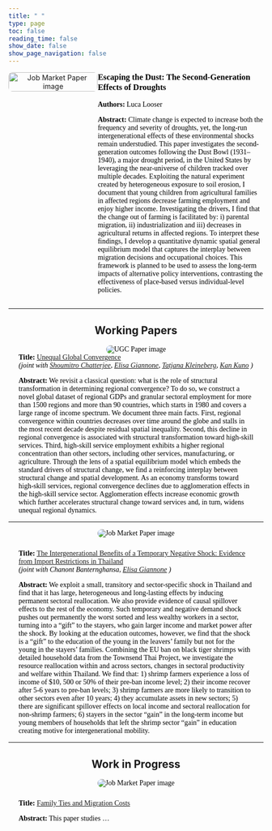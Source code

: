 ```yaml
---
title: " "
type: page
toc: false
reading_time: false
show_date: false
show_page_navigation: false
---
```


<!-- BEGIN: full-bleed wrapper for research page -->
<div class="research-fullwidth-wrapper">

<div class="research-item" style="display: flex; flex-wrap: wrap; align-items: flex-start; gap: 0rem; margin-bottom: 0rem; max-width: 1200px; margin-left: 0rem; margin-right: 0rem;">

  <!-- Left: Image -->
  <div style="flex: 0 0 35%; max-width: 35%; text-align: center;">
    <img src="/uploads/DB_picture.png" 
         alt="Job Market Paper image"
         style="width: 100%; height: auto; border-radius: 8px;">
  </div>

  <!-- Right: Text -->
  <div style="flex: 1; color:#000; font-family: Georgia, serif;">
    <h3 style="margin-top: 0;">Escaping the Dust: The Second-Generation Effects of Droughts</h3>
    <p><strong>Authors:</strong> Luca Looser</p>
    <p>
      <strong>Abstract:</strong> Climate change is expected to increase both the frequency and severity of droughts, yet, the long-run intergenerational effects of these environmental shocks remain understudied. This paper investigates the second-generation outcomes following the Dust Bowl (1931–1940), a major drought period, in the United States by leveraging the near-universe of children tracked over multiple decades. Exploiting the natural experiment created by heterogeneous exposure to soil erosion, I document that young children from agricultural families in affected regions decrease farming employment and enjoy higher income. Investigating the drivers, I find that the change out of farming is facilitated by: i) parental migration, ii) industrialization and iii) decreases in agricultural returns in affected regions. To interpret these findings, I develop a quantitative dynamic spatial general equilibrium model that captures the interplay between migration decisions and occupational choices. This framework is planned to be used to assess the long-term impacts of alternative policy interventions, contrasting the effectiveness of place-based versus individual-level policies.
    </p>
  </div>

</div>







---

<h2 style="text-align:center;">Working Papers</h2>

<div style="max-width:100%; margin:0 auto; padding:0 20px; color:#000; font-family: Georgia, serif;">

  <!-- Center the image -->
  <div style="text-align: center; margin-bottom: 0rem;">
    <img src="/uploads/UGC_picture.png" alt="UGC Paper image"
         style="max-width:60%; height:auto; border-radius:8px; display:inline-block;">
  </div>
  <div style="flex: 3;">
  <strong>Title:</strong> 
    <a href="/uploads/lucalooser_cv.pdf" target="_blank">
      Unequal Global Convergence
    </a>
    <br>
    <em>(joint with 
      <a href="https://pages.jh.edu/schatt20/" target="_blank">Shoumitro Chatterjee</a>, 
      <a href="https://sites.google.com/view/elisagiannone/" target="_blank">Elisa Giannone</a>, 
      <a href="https://sites.google.com/view/tkleineberg/home" target="_blank">Tatjana Kleineberg</a>, 
      <a href="https://kankuno.github.io/" target="_blank">Kan Kuno</a>
    )</em>
    <p><strong>Abstract:</strong> We revisit a classical question: what is the role of structural transformation in determining regional convergence? To do so, we construct a novel global dataset of regional GDPs and granular sectoral employment for more than 1500 regions and more than 90 countries, which starts in 1980 and covers a large range of income spectrum. We document three main facts. First, regional convergence within countries decreases over time around the globe and stalls in the most recent decade despite residual spatial inequality. Second, this decline in regional convergence is associated with structural transformation toward high-skill services. Third, high-skill service employment exhibits a higher regional concentration than other sectors, including other services, manufacturing, or agriculture. Through the lens of a spatial equilibrium model which embeds the standard drivers of structural change, we find a reinforcing interplay between structural change and spatial development. As an economy transforms toward high-skill services, regional convergence declines due to agglomeration effects in the high-skill service sector. Agglomeration effects increase economic growth which further accelerates structural change toward services and, in turn, widens unequal regional dynamics.</p>
  </div>

</div>

---

<div style="max-width:100%; margin:0 auto; padding:0 20px; color:#000; font-family: Georgia, serif;">

  <!-- Center the image -->
  <div style="text-align: center; margin-bottom: 1.5rem;">
    <img src="/uploads/Shrimp_picture.png" alt="Job Market Paper image"
         style="max-width:60%; height:auto; border-radius:8px; display:inline-block;">
  </div>

  <div style="flex: 3;">
    <strong>Title:</strong> 
    <a href="/uploads/lucalooser_cv.pdf" target="_blank">
      The Intergenerational Benefits of a Temporary Negative Shock: Evidence from Import Restrictions in Thailand
    </a>
    <br>
    <em>(joint with Chanont Banternghansa, 
      <a href="https://sites.google.com/view/tkleineberg/home" target="_blank">Elisa Giannone</a>
    )</em>
    <p><strong>Abstract:</strong> We exploit a small, transitory and sector-specific shock in Thailand and find that it has large, heterogeneous and long-lasting effects by inducing permanent sectoral reallocation. We also provide evidence of causal spillover effects to the rest of the economy. Such temporary and negative demand shock pushes out permanently the worst sorted and less wealthy workers in a sector, turning into a “gift” to the stayers, who gain larger income and market power after the shock. By looking at the education outcomes, however, we find that the shock is a “gift” to the education of the young in the leavers’ family but not for the young in the stayers’ families. Combining the EU ban on black tiger shrimps with detailed household data from the Townsend Thai Project, we investigate the resource reallocation within and across sectors, changes in sectoral productivity and welfare within Thailand. We find that: 1) shrimp farmers experience a loss of income of $10, 500 or 50% of their pre-ban income level; 2) their income recover after 5-6 years to pre-ban levels; 3) shrimp farmers are more likely to transition to other sectors even after 10 years; 4) they accumulate assets in new sectors; 5) there are significant spillover effects on local income and sectoral reallocation for non-shrimp farmers; 6) stayers in the sector “gain” in the long-term income but young members of households that left the shrimp sector “gain” in education creating motive for intergenerational mobility.</p>
  </div>

</div>



---

<h2 style="text-align:center;">Work in Progress</h2>

<div style="max-width:100%; margin:0 auto; padding:0 20px; color:#000; font-family: Georgia, serif;">

  <!-- Center the image -->
  <div style="text-align: center; margin-bottom: 1.5rem;">
    <img src="/uploads/mignet_picture.png" alt="Job Market Paper image"
         style="max-width:60%; height:auto; border-radius:8px; display:inline-block;">
  </div>

  <div style="flex: 3;">
      <strong>Title:</strong> 
    <a href="/uploads/lucalooser_cv.pdf" target="_blank">
      Family Ties and Migration Costs
    </a> 
    <p><strong>Abstract:</strong> This paper studies …</p>

  </div>

</div>

</div>

